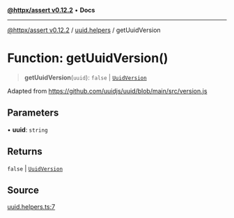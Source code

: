 [**@httpx/assert v0.12.2**](../../README.md) • **Docs**

***

[@httpx/assert v0.12.2](../../README.md) / [uuid.helpers](../README.md) / getUuidVersion

# Function: getUuidVersion()

> **getUuidVersion**(`uuid`): `false` \| [`UuidVersion`](../../uuid.types/type-aliases/UuidVersion.md)

Adapted from https://github.com/uuidjs/uuid/blob/main/src/version.js

## Parameters

• **uuid**: `string`

## Returns

`false` \| [`UuidVersion`](../../uuid.types/type-aliases/UuidVersion.md)

## Source

[uuid.helpers.ts:7](https://github.com/belgattitude/httpx/blob/736f60a5e7cab55c1cdb451c3a30a47ad2eca5ed/packages/assert/src/uuid.helpers.ts#L7)
